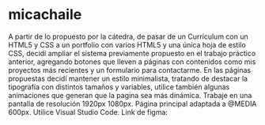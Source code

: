 # micachaile
A partir de lo propuesto por la cátedra, de pasar de un Currículum con un HTML5 y CSS a un portfolio con varios HTML5 y una única hoja de estilo CSS, decidí ampliar el sistema previamente propuesto en el trabajo práctico anterior, agregando botones que lleven a páginas con contenidos como mis proyectos más recientes y un formulario para contactarme. En las páginas propuestas decidí mantener un estilo minimalista, tratando de destacar la tipografía con distintos tamaños y variables, utilice también algunas animaciones que generan que la pagina sea más dinámica. 
Trabaje en una pantalla de resolución 1920px 1080px.
Página principal adaptada a @MEDIA 600px. 
Utilice Visual Studio Code. 
Link de figma: 


